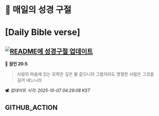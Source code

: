 # 🙏 매일의 성경 구절
# [Daily Bible verse]
## [![README에 성경구절 업데이트](https://github.com/DONGSUKA/first_test/actions/workflows/update-readme-bible.yml/badge.svg)](https://github.com/DONGSUKA/first_test/actions/workflows/update-readme-bible.yml)
<!-- START_BIBLE_VERSE -->
📖 **잠언 20:5**
> 사람의 마음에 있는 모략은 깊은 물 같으니라 그럴지라도 명철한 사람은 그것을 길어 내느니라

🕊️ _업데이트 시각: 2025-10-07 04:29:08 KST_
  <!-- END_BIBLE_VERSE -->
## GITHUB_ACTION
